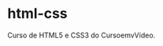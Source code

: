 # html-css
 Curso de HTML5 e CSS3 do CursoemvVídeo.

<a href="https://devj-assuncao.github.io/html-css/exercicios/ex001/index.html"></a>